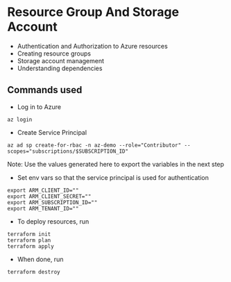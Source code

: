 # Resource Group And Storage Account
- Authentication and Authorization to Azure resources
- Creating resource groups
- Storage account management
- Understanding dependencies

## Commands used
- Log in to Azure
```
az login
```

- Create Service Principal 
```
az ad sp create-for-rbac -n az-demo --role="Contributor" --scopes="subscriptions/$SUBSCRIPTION_ID"
```
Note: Use the values generated here to export the variables in the next step

- Set env vars so that the service principal is used for authentication

```
export ARM_CLIENT_ID=""
export ARM_CLIENT_SECRET=""
export ARM_SUBSCRIPTION_ID=""
export ARM_TENANT_ID=""
```

- To deploy resources, run
```
terraform init
terraform plan
terraform apply
```

- When done, run
```
terraform destroy
```